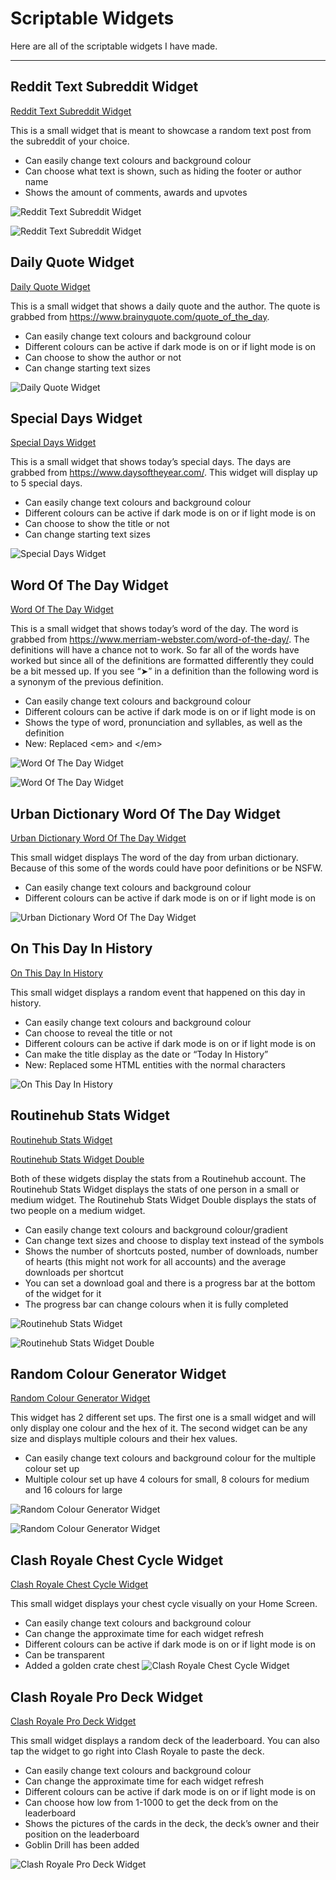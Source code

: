 # Scriptable Widgets

Here are all of the scriptable widgets I have made.

***

## Reddit Text Subreddit Widget

[Reddit Text Subreddit Widget](Reddit-Text-Subreddit-Widget.js)

This is a small widget that is meant to showcase a random text post from the subreddit of your choice.

* Can easily change text colours and background colour
* Can choose what text is shown, such as hiding the footer or author name
* Shows the amount of comments, awards and upvotes

![Reddit Text Subreddit Widget](Images/36A3BC3B-6D42-46DA-ACF6-D77036307FDF.jpeg)

![Reddit Text Subreddit Widget](Images/3C822DAC-8B4A-45BF-8DE1-CD4E94151534.jpeg)

## Daily Quote Widget

[Daily Quote Widget](Daily-Quote-Widget.js)

This is a small widget that shows a daily quote and the author. The quote is grabbed from https://www.brainyquote.com/quote_of_the_day.

* Can easily change text colours and background colour
* Different colours can be active if dark mode is on or if light mode is on
* Can choose to show the author or not
* Can change starting text sizes

![Daily Quote Widget](Images/56EE7F4E-EF41-404F-9044-C3B7BF6C7C1A.jpeg)

## Special Days Widget

[Special Days Widget](Special-Days-Widget.js)

This is a small widget that shows today’s special days. The days are grabbed from https://www.daysoftheyear.com/. This widget will display up to 5 special days.

* Can easily change text colours and background colour
* Different colours can be active if dark mode is on or if light mode is on
* Can choose to show the title or not
* Can change starting text sizes

![Special Days Widget](Images/FE7AC454-A824-49C3-85EA-801AC26CB022.jpeg)

## Word Of The Day Widget

[Word Of The Day Widget](Word-Of-The-Day-Widget.js)

This is a small widget that shows today’s word of the day. The word is grabbed from https://www.merriam-webster.com/word-of-the-day/. The definitions will have a chance not to work. So far all of the words have worked but since all of the definitions are formatted differently they could be a bit messed up. If you see “➤” in a definition than the following word is a synonym of the previous definition.

* Can easily change text colours and background colour
* Different colours can be active if dark mode is on or if light mode is on
* Shows the type of word, pronunciation and syllables, as well as the definition
* New: Replaced &lt;em&gt; and &lt;/em&gt;

![Word Of The Day Widget](Images/3A0E59FF-D918-464D-86EC-00CF66892C22.jpeg)

![Word Of The Day Widget](Images/FA72E0BE-A81A-4A91-9D0F-DD04B064F6F1.jpeg)

## Urban Dictionary Word Of The Day Widget

[Urban Dictionary Word Of The Day Widget](Urban-Dictionary-Word-Of-The-Day-Widget.js)

This small widget displays The word of the day from urban dictionary. Because of this some of the words could have poor definitions or be NSFW.

* Can easily change text colours and background colour
* Different colours can be active if dark mode is on or if light mode is on

![Urban Dictionary Word Of The Day Widget](Images/A5FE3ED8-6D7D-4ED4-B237-2171FE473E00.jpeg)

## On This Day In History

[On This Day In History](On-This-Day-In-History.js)

This small widget displays a random event that happened on this day in history.

* Can easily change text colours and background colour
* Can choose to reveal the title or not
* Different colours can be active if dark mode is on or if light mode is on
* Can make the title display as the date or “Today In History”
* New: Replaced some HTML entities with the normal characters

![On This Day In History](Images/119A7D02-7870-4DA0-A943-BD89B465BD95.jpeg)

## Routinehub Stats Widget

[Routinehub Stats Widget](Routinehub-Stats-Widget.js)

[Routinehub Stats Widget Double](Routinehub-Stats-Widget-Double.js)

Both of these widgets display the stats from a Routinehub account. The Routinehub Stats Widget displays the stats of one person in a small or medium widget. The Routinehub Stats Widget Double  displays the stats of two people on a medium widget.

* Can easily change text colours and background colour/gradient
* Can change text sizes and choose to display text instead of the symbols
* Shows the number of shortcuts posted, number of downloads, number of hearts (this might not work for all accounts) and the average downloads per shortcut
* You can set a download goal and there is a progress bar at the bottom of the widget for it
* The progress bar can change colours when it is fully completed

![Routinehub Stats Widget](Images/696D4C54-FD7C-4189-8048-E9DCED431B7F.jpeg)

![Routinehub Stats Widget Double](Images/A0FD81D8-7894-45DA-8C21-5ED733D7BC86.jpeg)

## Random Colour Generator Widget

[Random Colour Generator Widget](Random-Colour-Generator-Widget.js)

This widget has 2 different set ups. The first one is a small widget and will only display one colour and the hex of it. The second widget can be any size and displays multiple colours and their hex values.

* Can easily change text colours and background colour for the multiple colour set up
* Multiple colour set up have 4 colours for small, 8 colours for medium and 16 colours for large

![Random Colour Generator Widget](Images/DA69B4A1-26C2-4D90-9E95-663A056B69B3.jpeg)

![Random Colour Generator Widget](Images/94CDB470-146F-4367-B61C-94A84201ABA4.jpeg)

## Clash Royale Chest Cycle Widget

[Clash Royale Chest Cycle Widget](Clash-Royale-Chest-Cycle-Widget.js)

This small widget displays your chest cycle visually on your Home Screen.

* Can easily change text colours and background colour
* Can change the approximate time for each widget refresh
* Different colours can be active if dark mode is on or if light mode is on
* Can be transparent
* Added a golden crate chest
![Clash Royale Chest Cycle Widget](Images/1FB3A95F-E692-4AB0-869D-6387257EFFC1.jpeg)

## Clash Royale Pro Deck Widget

[Clash Royale Pro Deck  Widget](Clash-Royale-Pro-Deck-Widget.js)

This small widget displays a random deck of the leaderboard. You can also tap the widget to go right into Clash Royale to paste the deck. 

* Can easily change text colours and background colour
* Can change the approximate time for each widget refresh
* Different colours can be active if dark mode is on or if light mode is on
* Can choose how low from 1-1000 to get the deck from on the leaderboard
* Shows the pictures of the cards in the deck, the deck’s owner and their position on the leaderboard
* Goblin Drill has been added

![Clash Royale Pro Deck Widget](Images/9828BDB9-A74B-464A-B9CA-126883A3E6A0.jpeg)



